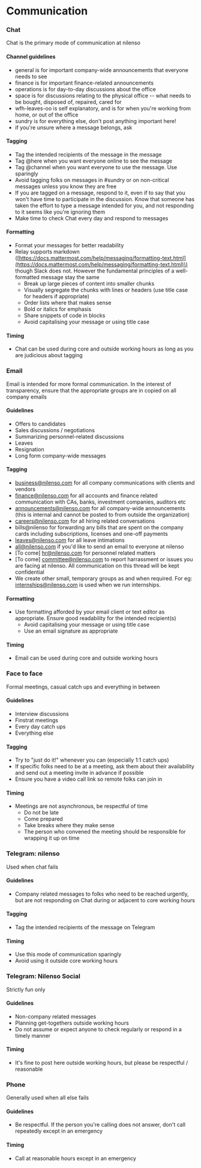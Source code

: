# Communication

### Chat

Chat is the primary mode of communication at nilenso

#### Channel guidelines

* general is for important company-wide announcements that everyone needs to see
* finance is for important finance-related announcements
* operations is for day-to-day discussions about the office
* space is for discussions relating to the physical office -- what needs to be bought, disposed of, repaired, cared for
* wfh-leaves-oo is self explanatory, and is for when you're working from home, or out of the office
* sundry is for everything else, don't post anything important here!
* if you're unsure where a message belongs, ask

#### Tagging

* Tag the intended recipients of the message in the message
* Tag @here when you want everyone online to see the message
* Tag @channel when you want everyone to use the message. Use sparingly
* Avoid tagging folks on messages in \#sundry or on non-critical messages unless you know they are free
* If you are tagged on a message, respond to it, even if to say that you won't have time to participate in the discussion. Know that someone has taken the effort to type a message intended for you, and not responding to it seems like you're ignoring them
* Make time to check Chat every day and respond to messages

#### Formatting

* Format your messages for better readability
* Relay supports markdown \([https://docs.mattermost.com/help/messaging/formatting-text.html](https://docs.mattermost.com/help/messaging/formatting-text.html)\) though Slack does not. However the fundamental principles of a well-formatted message stay the same
  * Break up large pieces of content into smaller chunks
  * Visually segregate the chunks with lines or headers \(use title case for headers if appropriate\)
  * Order lists where that makes sense
  * Bold or italics for emphasis
  * Share snippets of code in blocks
  * Avoid capitalising your message or using title case

#### Timing

* Chat can be used during core and outside working hours as long as you are judicious about tagging

### Email

Email is intended for more formal communication. In the interest of transparency, ensure that the appropriate groups are in copied on all company emails

#### Guidelines

* Offers to candidates
* Sales discussions / negotiations
* Summarizing personnel-related discussions
* Leaves
* Resignation
* Long form company-wide messages

#### Tagging

* business@nilenso.com for all company communications with clients and vendors
* finance@nilenso.com for all accounts and finance related communication with CAs, banks, investment companies, auditors etc
* announcements@nilenso.com for all company-wide announcements \(this is internal and cannot be posted to from outside the organization\)
* careers@nilenso.com for all hiring related conversations
* bills@nilenso for forwarding any bills that are spent on the company cards including subscriptions, licenses and one-off payments
* leaves@nilenso.com for all leave intimations
* all@nilenso.com if you'd like to send an email to everyone at nilenso
* \[To come\] hr@nilenso.com for personnel related matters
* \[To come\] committee@nilenso.com to report harrassment or issues you are facing at nilenso. All communication on this thread will be kept confidential
* We create other small, temporary groups as and when required. For eg: internships@nilenso.com is used when we run internships.

#### Formatting

* Use formatting afforded by your email client or text editor as appropriate. Ensure good readability for the intended recipient\(s\)
  * Avoid capitalising your message or using title case
  * Use an email signature as appropriate

#### Timing

* Email can be used during core and outside working hours

### Face to face

Formal meetings, casual catch ups and everything in between

#### Guidelines

* Interview discussions
* Finstrat meetings
* Every day catch ups
* Everything else

#### Tagging

* Try to "just do it!" whenever you can \(especially 1:1 catch ups\)
* If specific folks need to be at a meeting, ask them about their availability and send out a meeting invite in advance if possible
* Ensure you have a video call link so remote folks can join in

#### Timing

* Meetings are not asynchronous, be respectful of time
  * Do not be late
  * Come prepared
  * Take breaks where they make sense
  * The person who convened the meeting should be responsible for wrapping it up on time

### Telegram: nilenso

Used when chat fails

#### Guidelines

* Company related messages to folks who need to be reached urgently, but are not responding on Chat during or adjacent to core working hours

#### Tagging

* Tag the intended recipients of the message on Telegram

#### Timing

* Use this mode of communication sparingly
* Avoid using it outside core working hours

### Telegram: Nilenso Social

Strictly fun only

#### Guidelines

* Non-company related messages
* Planning get-togethers outside working hours
* Do not assume or expect anyone to check regularly or respond in a timely manner

#### Timing

* It's fine to post here outside working hours, but please be respectful / reasonable

### Phone

Generally used when all else fails

#### Guidelines

* Be respectful. If the person you're calling does not answer, don't call repeatedly except in an emergency

#### Timing

* Call at reasonable hours except in an emergency

